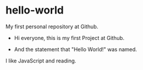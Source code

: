 # hello-world
My first personal repository at Github.

- Hi everyone, this is my first Project at Github. 

- And the statement that "Hello World!" was named.

I like JavaScript and reading.
